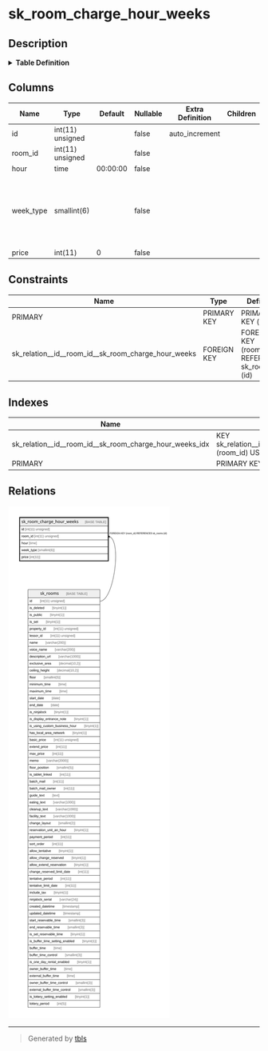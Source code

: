 # sk_room_charge_hour_weeks

## Description

<details>
<summary><strong>Table Definition</strong></summary>

```sql
CREATE TABLE `sk_room_charge_hour_weeks` (
  `id` int(11) unsigned NOT NULL AUTO_INCREMENT,
  `room_id` int(11) unsigned NOT NULL,
  `hour` time NOT NULL DEFAULT '00:00:00',
  `week_type` smallint(6) NOT NULL COMMENT '0:日、1:月、2:火、3:水、4:木、5:金、6:土、7:祝',
  `price` int(11) NOT NULL DEFAULT '0',
  PRIMARY KEY (`id`),
  KEY `sk_relation__id__room_id__sk_room_charge_hour_weeks_idx` (`room_id`),
  CONSTRAINT `sk_relation__id__room_id__sk_room_charge_hour_weeks` FOREIGN KEY (`room_id`) REFERENCES `sk_rooms` (`id`) ON DELETE CASCADE ON UPDATE CASCADE
) ENGINE=InnoDB AUTO_INCREMENT=[Redacted by tbls] DEFAULT CHARSET=utf8mb4 COLLATE=utf8mb4_unicode_ci
```

</details>

## Columns

| Name | Type | Default | Nullable | Extra Definition | Children | Parents | Comment |
| ---- | ---- | ------- | -------- | ---------------- | -------- | ------- | ------- |
| id | int(11) unsigned |  | false | auto_increment |  |  |  |
| room_id | int(11) unsigned |  | false |  |  | [sk_rooms](sk_rooms.md) |  |
| hour | time | 00:00:00 | false |  |  |  |  |
| week_type | smallint(6) |  | false |  |  |  | 0:日、1:月、2:火、3:水、4:木、5:金、6:土、7:祝 |
| price | int(11) | 0 | false |  |  |  |  |

## Constraints

| Name | Type | Definition |
| ---- | ---- | ---------- |
| PRIMARY | PRIMARY KEY | PRIMARY KEY (id) |
| sk_relation__id__room_id__sk_room_charge_hour_weeks | FOREIGN KEY | FOREIGN KEY (room_id) REFERENCES sk_rooms (id) |

## Indexes

| Name | Definition |
| ---- | ---------- |
| sk_relation__id__room_id__sk_room_charge_hour_weeks_idx | KEY sk_relation__id__room_id__sk_room_charge_hour_weeks_idx (room_id) USING BTREE |
| PRIMARY | PRIMARY KEY (id) USING BTREE |

## Relations

![er](sk_room_charge_hour_weeks.svg)

---

> Generated by [tbls](https://github.com/k1LoW/tbls)
